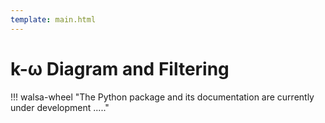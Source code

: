 ```yaml
---
template: main.html
---
```


# k-&#969; Diagram and Filtering

!!! walsa-wheel "The Python package and its documentation are currently under development ....."
